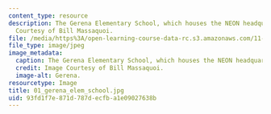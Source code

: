 ```yaml
---
content_type: resource
description: The Gerena Elementary School, which houses the NEON headquarters. Image
  Courtesy of Bill Massaquoi.
file: /media/https%3A/open-learning-course-data-rc.s3.amazonaws.com/11-945-springfield-studio-fall-2005/93fd1f7e871d787decfba1e09027638b_01_gerena_elem_school.jpg
file_type: image/jpeg
image_metadata:
  caption: The Gerena Elementary School, which houses the NEON headquarters.
  credit: Image Courtesy of Bill Massaquoi.
  image-alt: Gerena.
resourcetype: Image
title: 01_gerena_elem_school.jpg
uid: 93fd1f7e-871d-787d-ecfb-a1e09027638b
---
```

